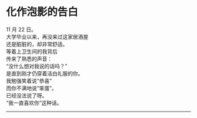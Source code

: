 # 化作泡影的告白

11 月 22 日。
\
大学毕业以来，再没来过这家居酒屋
\
还是脏脏的，却非常舒适。
\
等着上卫生间的我背后
\
传来了熟悉的声音：
\
“没什么想对我说的话吗？”
\
是直到刚才仍穿着洁白礼服的你。
\
我勉强笑着说“恭喜”
\
而你不满地说“笨蛋”。
\
已经没法说了呀。
\
“我一直喜欢你”这种话。
<br>

---
